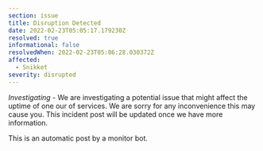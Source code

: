 ```yaml
---
section: issue
title: Disruption Detected
date: 2022-02-23T05:05:17.179230Z
resolved: true
informational: false
resolvedWhen: 2022-02-23T05:06:28.030372Z
affected:
  - Snikket
severity: disrupted
---
```

*Investigating* - We are investigating a potential issue that might affect the uptime of one our of services. We are sorry for any inconvenience this may cause you. This incident post will be updated once we have more information.

This is an automatic post by a monitor bot.
        
